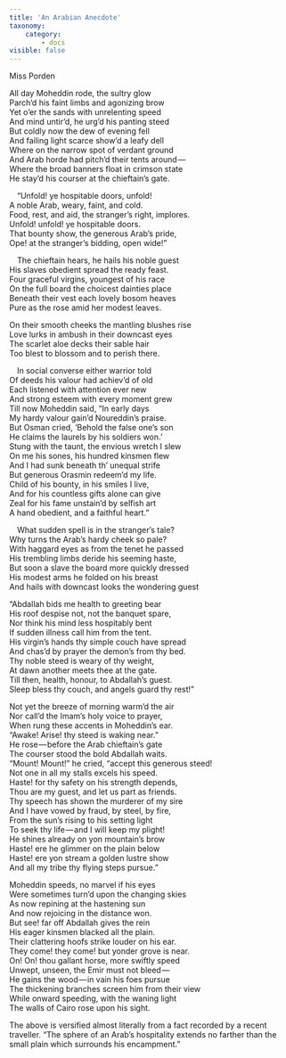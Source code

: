 ```yaml
---
title: 'An Arabian Anecdote'
taxonomy:
    category:
        - docs
visible: false
---
```


<div class="author">Miss Porden</div>

All day Moheddin rode, the sultry glow  
Parch’d his faint limbs and agonizing brow  
Yet o’er the sands with unrelenting speed  
And mind untir’d, he urg’d his panting steed  
But coldly now the dew of evening fell  
And failing light scarce show’d a leafy dell  
Where on the narrow spot of verdant ground  
And Arab horde had pitch’d their tents around —   
Where the broad banners float in crimson state  
He stay’d his courser at the chieftain’s gate.  

&emsp;“Unfold! ye hospitable doors, unfold!  
A noble Arab, weary, faint, and cold.  
Food, rest, and aid, the stranger’s right, implores.  
Unfold! unfold! ye hospitable doors.  
That bounty show, the generous Arab’s pride,  
Ope! at the stranger’s bidding, open wide!”  

&emsp;The chieftain hears, he hails his noble guest  
His slaves obedient spread the ready feast.  
Four graceful virgins, youngest of his race  
On the full board the choicest dainties place  
Beneath their vest each lovely bosom heaves  
Pure as the rose amid her modest leaves.

On their smooth cheeks the mantling blushes rise  
Love lurks in ambush in their downcast eyes  
The scarlet aloe decks their sable hair  
Too blest to blossom and to perish there.  

&emsp;In social converse either warrior told  
Of deeds his valour had achiev’d of old  
Each listened with attention ever new  
And strong esteem with every moment grew  
Till now Moheddin said, “In early days  
My hardy valour gain’d Noureddin’s praise.  
But Osman cried, ‘Behold the false one’s son  
He claims the laurels by his soldiers won.’  
Stung with the taunt, the envious wretch I slew  
On me his sones, his hundred kinsmen flew  
And I had sunk beneath th’ unequal strife  
But generous Orasmin redeem’d my life.  
Child of his bounty, in his smiles I live,  
And for his countless gifts alone can give  
Zeal for his fame unstain’d by selfish art  
A hand obedient, and a faithful heart.”  

&emsp;What sudden spell is in the stranger’s tale?  
Why turns the Arab’s hardy cheek so pale?  
With haggard eyes as from the tenet he passed  
His trembling limbs deride his seeming haste,  
But soon a slave the board more quickly dressed  
His modest arms he folded on his breast  
And hails with downcast looks the wondering guest

“Abdallah bids me health to greeting bear  
His roof despise not, not the banquet spare,  
Nor think his mind less hospitably bent  
If sudden illness call him from the tent.  
His virgin’s hands thy simple couch have spread  
And chas’d by prayer the demon’s from thy bed.  
Thy noble steed is weary of thy weight,  
At dawn another meets thee at the gate.  
Till then, health, honour, to Abdallah’s guest.  
Sleep bless thy couch, and angels guard thy rest!”

Not yet the breeze of morning warm’d the air  
Nor call’d the Imam’s holy voice to prayer,  
When rung these accents in Moheddin’s ear.  
“Awake! Arise! thy steed is waking near.”  
He rose — before the Arab chieftain’s gate  
The courser stood the bold Abdallah waits.  
“Mount! Mount!” he cried, “accept this generous steed!  
Not one in all my stalls excels his speed.  
Haste! for thy safety on his strength depends,  
Thou are my guest, and let us part as friends.  
Thy speech has shown the murderer of my sire  
And I have vowed by fraud, by steel, by fire,  
From the sun’s rising to his setting light  
To seek thy life — and I will keep my plight!  
He shines already on yon mountain’s brow  
Haste! ere he glimmer on the plain below  
Haste! ere yon stream a golden lustre show  
And all my tribe thy flying steps pursue.”

Moheddin speeds, no marvel if his eyes  
Were sometimes turn’d upon the changing skies  
As now repining at the hastening sun  
And now rejoicing in the distance won.  
But see! far off Abdallah gives the rein  
His eager kinsmen blacked all the plain.  
Their clattering hoofs strike louder on his ear.  
They come! they come! but yonder grove is near.  
On! On! thou gallant horse, more swiftly speed  
Unwept, unseen, the Emir must not bleed —   
He gains the wood — in vain his foes pursue  
The thickening branches screen him from their view  
While onward speeding, with the waning light  
The walls of Cairo rose upon his sight.

The above is versified almost literally from a fact recorded by a recent traveller. “The sphere of an Arab’s hospitality extends no farther than the small plain which surrounds his encampment.”